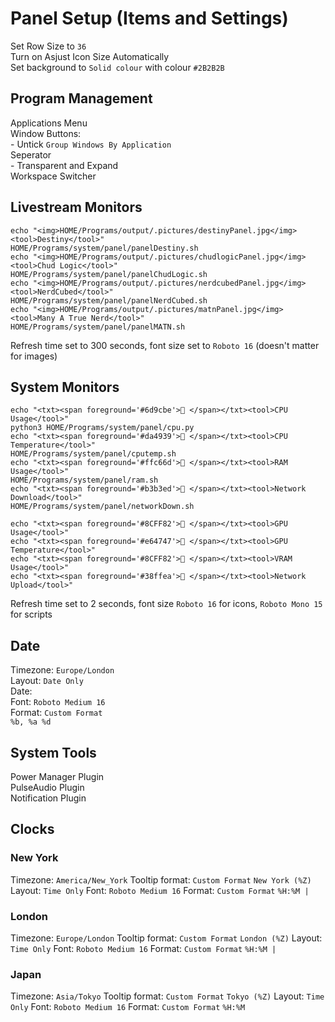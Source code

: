 # Panel Setup (Items and Settings)

Set Row Size to `36`  
Turn on Asjust Icon Size Automatically  
Set background to `Solid colour` with colour `#2B2B2B`

## Program Management

Applications Menu  
Window Buttons:   
	-  Untick `Group Windows By Application`  
Seperator  
	- Transparent and Expand  
Workspace Switcher 

## Livestream Monitors 

`echo "<img>HOME/Programs/output/.pictures/destinyPanel.jpg</img><tool>Destiny</tool>"`  
`HOME/Programs/system/panel/panelDestiny.sh`  
`echo "<img>HOME/Programs/output/.pictures/chudlogicPanel.jpg</img><tool>Chud Logic</tool>"`  
`HOME/Programs/system/panel/panelChudLogic.sh`  
`echo "<img>HOME/Programs/output/.pictures/nerdcubedPanel.jpg</img><tool>NerdCubed</tool>"`  
`HOME/Programs/system/panel/panelNerdCubed.sh`  
`echo "<img>HOME/Programs/output/.pictures/matnPanel.jpg</img><tool>Many A True Nerd</tool>"`  
`HOME/Programs/system/panel/panelMATN.sh`

Refresh time set to 300 seconds, font size set to `Roboto 16` (doesn't matter for images)

## System Monitors 

`echo "<txt><span foreground='#6d9cbe'> </span></txt><tool>CPU Usage</tool>"`  
`python3 HOME/Programs/system/panel/cpu.py`  
`echo "<txt><span foreground='#da4939'> </span></txt><tool>CPU Temperature</tool>"`  
`HOME/Programs/system/panel/cputemp.sh`  
`echo "<txt><span foreground='#ffc66d'> </span></txt><tool>RAM Usage</tool>"`  
`HOME/Programs/system/panel/ram.sh`  
`echo "<txt><span foreground='#b3b3ed'> </span></txt><tool>Network Download</tool>"`  
`HOME/Programs/system/panel/networkDown.sh`

`echo "<txt><span foreground='#8CFF82'> </span></txt><tool>GPU Usage</tool>"`  
`echo "<txt><span foreground='#e64747'> </span></txt><tool>GPU Temperature</tool>"`  
`echo "<txt><span foreground='#8CFF82'> </span></txt><tool>VRAM Usage</tool>"`  
`echo "<txt><span foreground='#38ffea'> </span></txt><tool>Network Upload</tool>"`  

Refresh time set to 2 seconds, font size `Roboto 16` for icons, `Roboto Mono 15` for scripts

## Date 

Timezone: `Europe/London`  
Layout: `Date Only`  
Date:  
	Font: `Roboto Medium 16`  
	Format: `Custom Format`  
	`%b, %a %d`
	
## System Tools 

Power Manager Plugin  
PulseAudio Plugin  
Notification Plugin

## Clocks 

### New York

Timezone: `America/New_York`
Tooltip format: `Custom Format`
	`New York (%Z)`
Layout: `Time Only`
Font: `Roboto Medium 16`
Format: `Custom Format`
	`%H:%M |`

### London

Timezone: `Europe/London`
Tooltip format: `Custom Format`
	`London (%Z)`
Layout: `Time Only`
Font: `Roboto Medium 16`
Format: `Custom Format`
	`%H:%M |`

### Japan

Timezone: `Asia/Tokyo`
Tooltip format: `Custom Format`
	`Tokyo (%Z)`
Layout: `Time Only`
Font: `Roboto Medium 16`
Format: `Custom Format`
	`%H:%M `
